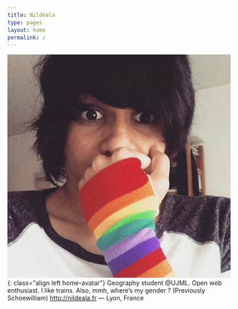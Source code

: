 ```yaml
---
title: Nildëala
type: pages
layout: home
permalink: /
---
```

![Ma tête toute fière. Ou quelque chose du genre.](/images/layout/logos/pride-look.png){: class="align left home-avatar"} Geography student @UJML. Open web enthusiast. I like trains. Also, mmh, where’s my gender ? (Previously Schoewilliam) http://nildeala.fr — Lyon, France